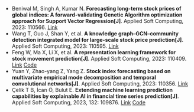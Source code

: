* Beniwal M, Singh A, Kumar N. <b>Forecasting long-term stock prices of global indices: A forward-validating Genetic Algorithm optimization approach for Support Vector Regression[J]</b>. Applied Soft Computing, 2023: 110566. [Link](https://www.sciencedirect.com/science/article/pii/S1568494623005847)
* Wang T, Guo J, Shan Y, et al. <b>A knowledge graph–GCN–community detection integrated model for large-scale stock price prediction[J]</b>. Applied Soft Computing, 2023: 110595. [Link](https://www.sciencedirect.com/science/article/pii/S1568494623006130)
* Feng W, Ma X, Li X, et al. <b>A representation learning framework for stock movement prediction[J]</b>. Applied Soft Computing, 2023: 110409. [Link](https://www.sciencedirect.com/science/article/pii/S1568494623004271) [Code](https://doi.org/10.24433/CO.0217135.v1)
* Yuan Y, Zhao-yang Z, Yang Z. <b>Stock index forecasting based on multivariate empirical mode decomposition and temporal convolutional networks[J]</b>. Applied Soft Computing, 2023: 110356. [Link](https://www.sciencedirect.com/science/article/pii/S1568494623003745)
* Çeli̇k T B, İcan Ö, Bulut E. <b>Extending machine learning prediction capabilities by explainable AI in financial time series prediction[J]</b>. Applied Soft Computing, 2023, 132: 109876. [Link](https://www.sciencedirect.com/science/article/pii/S1568494622009255) [Code](https://doi.org/10.24433/CO.1813338.v1)
